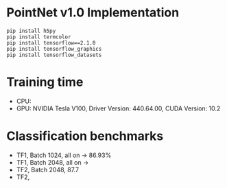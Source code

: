 # PointNet v1.0 Implementation
```
pip install h5py
pip install termcolor
pip install tensorflow==2.1.0
pip install tensorflow_graphics
pip install tensorflow_datasets
```

# Training time
- CPU:
- GPU: NVIDIA Tesla V100, Driver Version: 440.64.00, CUDA Version: 10.2

# Classification benchmarks
- TF1, Batch 1024, all on → 86.93%
- TF1, Batch 2048, all on → 
- TF2, Batch 2048, 87.7
- TF2,
